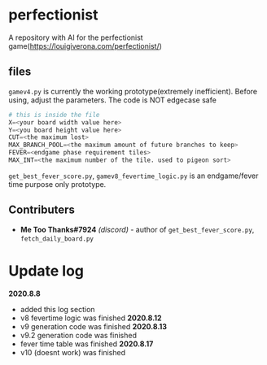 # perfectionist
A repository with AI for the perfectionist game(https://louigiverona.com/perfectionist/)



## files
`gamev4.py` is currently the working prototype(extremely inefficient). Before using, adjust the parameters. The code is NOT edgecase safe
```py
# this is inside the file
X=<your board width value here>
Y=<you board height value here>
CUT=<the maximum lost>
MAX_BRANCH_POOL=<the maximum amount of future branches to keep>
FEVER=<endgame phase requirement tiles>
MAX_INT=<the maximum number of the tile. used to pigeon sort>
```
`get_best_fever_score.py`, `gamev8_fevertime_logic.py` is an endgame/fever time purpose only prototype.



## Contributers
* **Me Too Thanks#7924** *(discord)* - author of `get_best_fever_score.py`, `fetch_daily_board.py`

# Update log
**2020.8.8**
* added this log section
* v8 fevertime logic was finished
**2020.8.12**
* v9 generation code was finished
**2020.8.13**
* v9.2 generation code was finished
* fever time table was finished
**2020.8.17**
* v10 (doesnt work) was finished